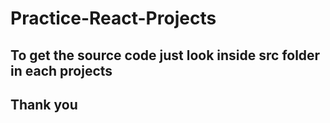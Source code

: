 # Practice-React-Projects
## To get the source code just look inside src folder in each projects
## Thank you
